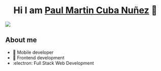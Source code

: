 <div align="center">
<h1 align="center">Hi I am <a href="https://github.com/MAX-UIDESINGER">Paul Martin Cuba Nuñez</a> 👋</h1>
</div>
<img src="https://github.com/MAX-UIDESINGER/MAX-UIDESINGER/assets/65052659/f88b83f7-ef17-4153-aa40-a51d4d62f9d9">


## About me

- 📲 Mobile developer
- :triangular_ruler: Frontend development
- :electron:  Full Stack Web Development
